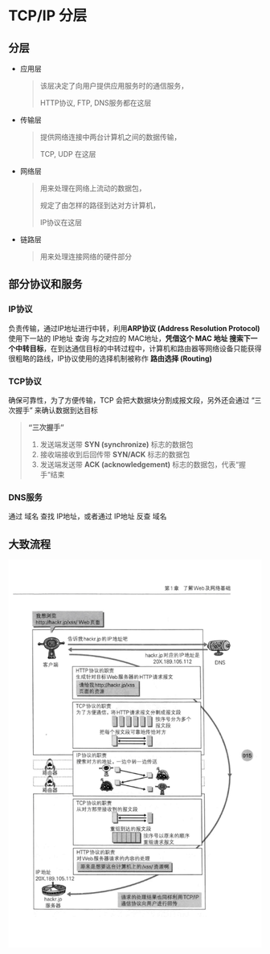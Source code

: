 # TCP/IP 分层

## 分层

+ 应用层

  > 该层决定了向用户提供应用服务时的通信服务，
  >
  > HTTP协议, FTP,  DNS服务都在这层

+ 传输层

  > 提供网络连接中两台计算机之间的数据传输，
  >
  > TCP, UDP 在这层

+ 网络层

  > 用来处理在网络上流动的数据包，
  >
  > 规定了由怎样的路径到达对方计算机，
  >
  > IP协议在这层

+ 链路层

  > 用来处理连接网络的硬件部分

## 部分协议和服务

### IP协议

负责传输，通过IP地址进行中转，利用**ARP协议 (Address Resolution Protocol)** 使用下一站的 IP地址 查询 与之对应的 MAC地址，**凭借这个 MAC 地址 搜索下一个中转目标**，在到达通信目标的中转过程中，计算机和路由器等网络设备只能获得很粗略的路线，IP协议使用的选择机制被称作 **路由选择 (Routing)**

### TCP协议

确保可靠性，为了方便传输，TCP 会把大数据块分割成报文段，另外还会通过 “三次握手” 来确认数据到达目标

> **“三次握手”**
>
> 1. 发送端发送带 **SYN (synchronize)** 标志的数据包
> 2. 接收端接收到后回传带 **SYN/ACK** 标志的数据包
> 3. 发送端发送带 **ACK (acknowledgement)** 标志的数据包，代表“握手“结束

### DNS服务

通过 域名 查找 IP地址，或者通过 IP地址 反查 域名

## 大致流程
![TCP:IP](../assets/TCP:IP.jpg)